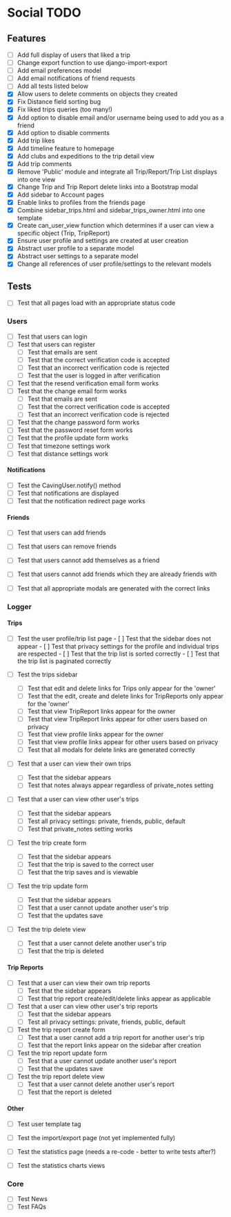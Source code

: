 # Social TODO

## Features
- [ ] Add full display of users that liked a trip
- [ ] Change export function to use django-import-export
- [ ] Add email preferences model
- [ ] Add email notifications of friend requests
- [ ] Add all tests listed below
- [X] Allow users to delete comments on objects they created
- [X] Fix Distance field sorting bug
- [X] Fix liked trips queries (too many!)
- [X] Add option to disable email and/or username being used to add you as a friend
- [X] Add option to disable comments
- [X] Add trip likes
- [X] Add timeline feature to homepage
- [X] Add clubs and expeditions to the trip detail view
- [X] Add trip comments
- [X] Remove 'Public' module and integrate all Trip/Report/Trip List displays into one view
- [X] Change Trip and Trip Report delete links into a Bootstrap modal
- [X] Add sidebar to Account pages
- [X] Enable links to profiles from the friends page
- [X] Combine sidebar_trips.html and sidebar_trips_owner.html into one template
- [X] Create can_user_view function which determines if a user can view a specific object (Trip, TripReport)
- [X] Ensure user profile and settings are created at user creation
- [X] Abstract user profile to a separate model
- [X] Abstract user settings to a separate model
- [X] Change all references of user profile/settings to the relevant models

## Tests
- [ ] Test that all pages load with an appropriate status code

### Users
- [ ] Test that users can login
- [ ] Test that users can register
    - [ ] Test that emails are sent
    - [ ] Test that the correct verification code is accepted
    - [ ] Test that an incorrect verification code is rejected
    - [ ] Test that the user is logged in after verification
- [ ] Test that the resend verification email form works
- [ ] Test that the change email form works
    - [ ] Test that emails are sent
    - [ ] Test that the correct verification code is accepted
    - [ ] Test that an incorrect verification code is rejected
- [ ] Test that the change password form works
- [ ] Test that the password reset form works
- [ ] Test that the profile update form works
- [ ] Test that timezone settings work
- [ ] Test that distance settings work

#### Notifications
- [ ] Test the CavingUser.notify() method
- [ ] Test that notifications are displayed
- [ ] Test that the notification redirect page works

#### Friends
- [ ] Test that users can add friends
- [ ] Test that users can remove friends
- [ ] Test that users cannot add themselves as a friend
- [ ] Test that users cannot add friends which they are already friends with
- [ ] Test that all appropriate modals are generated with the correct links


### Logger
#### Trips
- [ ] Test the user profile/trip list page
      - [ ] Test that the sidebar does not appear
      - [ ] Test that privacy settings for the profile and individual trips are respected
      - [ ] Test that the trip list is sorted correctly
      - [ ] Test that the trip list is paginated correctly

- [ ] Test the trips sidebar
    - [ ] Test that edit and delete links for Trips only appear for the 'owner'
    - [ ] Test that the edit, create and delete links for TripReports only appear for the 'owner'
    - [ ] Test that view TripReport links appear for the owner
    - [ ] Test that view TripReport links appear for other users based on privacy
    - [ ] Test that view profile links appear for the owner
    - [ ] Test that view profile links appear for other users based on privacy
    - [ ] Test that all modals for delete links are generated correctly

- [ ] Test that a user can view their own trips
    - [ ] Test that the sidebar appears
    - [ ] Test that notes always appear regardless of private_notes setting

- [ ] Test that a user can view other user's trips
    - [ ] Test that the sidebar appears
    - [ ] Test all privacy settings: private, friends, public, default
    - [ ] Test that private_notes setting works

- [ ] Test the trip create form
    - [ ] Test that the sidebar appears
    - [ ] Test that the trip is saved to the correct user
    - [ ] Test that the trip saves and is viewable

- [ ] Test the trip update form
    - [ ] Test that the sidebar appears
    - [ ] Test that a user cannot update another user's trip
    - [ ] Test that the updates save

- [ ] Test the trip delete view
    - [ ] Test that a user cannot delete another user's trip
    - [ ] Test that the trip is deleted

#### Trip Reports
- [ ] Test that a user can view their own trip reports
    - [ ] Test that the sidebar appears
    - [ ] Test that trip report create/edit/delete links appear as applicable

- [ ] Test that a user can view other user's trip reports
    - [ ] Test that the sidebar appears
    - [ ] Test all privacy settings: private, friends, public, default

- [ ] Test the trip report create form
    - [ ] Test that a user cannot add a trip report for another user's trip
    - [ ] Test that the report links appear on the sidebar after creation

- [ ] Test the trip report update form
    - [ ] Test that a user cannot update another user's report
    - [ ] Test that the updates save

- [ ] Test the trip report delete view
    - [ ] Test that a user cannot delete another user's report
    - [ ] Test that the report is deleted

#### Other
- [ ] Test user template tag
- [ ] Test the import/export page (not yet implemented fully)
- [ ] Test the statistics page (needs a re-code - better to write tests after?)
- [ ] Test the statistics charts views


### Core
- [ ] Test News
- [ ] Test FAQs
